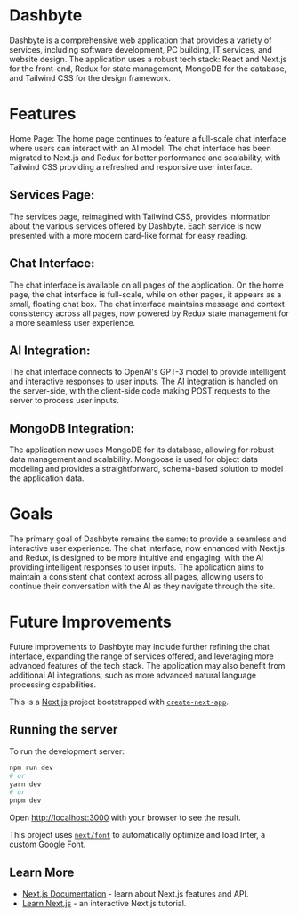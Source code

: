 # Dashbyte
Dashbyte is a comprehensive web application that provides a variety of services, including software development, PC building, IT services, and website design. The application uses a robust tech stack: React and Next.js for the front-end, Redux for state management, MongoDB for the database, and Tailwind CSS for the design framework.

# Features
Home Page: The home page continues to feature a full-scale chat interface where users can interact with an AI model. The chat interface has been migrated to Next.js and Redux for better performance and scalability, with Tailwind CSS providing a refreshed and responsive user interface.

## Services Page: 
The services page, reimagined with Tailwind CSS, provides information about the various services offered by Dashbyte. Each service is now presented with a more modern card-like format for easy reading.

## Chat Interface: 
The chat interface is available on all pages of the application. On the home page, the chat interface is full-scale, while on other pages, it appears as a small, floating chat box. The chat interface maintains message and context consistency across all pages, now powered by Redux state management for a more seamless user experience.

## AI Integration: 
The chat interface connects to OpenAI's GPT-3 model to provide intelligent and interactive responses to user inputs. The AI integration is handled on the server-side, with the client-side code making POST requests to the server to process user inputs.

## MongoDB Integration: 
The application now uses MongoDB for its database, allowing for robust data management and scalability. Mongoose is used for object data modeling and provides a straightforward, schema-based solution to model the application data.

# Goals
The primary goal of Dashbyte remains the same: to provide a seamless and interactive user experience. The chat interface, now enhanced with Next.js and Redux, is designed to be more intuitive and engaging, with the AI providing intelligent responses to user inputs. The application aims to maintain a consistent chat context across all pages, allowing users to continue their conversation with the AI as they navigate through the site.

# Future Improvements
Future improvements to Dashbyte may include further refining the chat interface, expanding the range of services offered, and leveraging more advanced features of the tech stack. The application may also benefit from additional AI integrations, such as more advanced natural language processing capabilities.


This is a [Next.js](https://nextjs.org/) project bootstrapped with [`create-next-app`](https://github.com/vercel/next.js/tree/canary/packages/create-next-app).

## Running the server 

To run the development server:

```bash
npm run dev
# or
yarn dev
# or
pnpm dev
```

Open [http://localhost:3000](http://localhost:3000) with your browser to see the result.

This project uses [`next/font`](https://nextjs.org/docs/basic-features/font-optimization) to automatically optimize and load Inter, a custom Google Font.

## Learn More

- [Next.js Documentation](https://nextjs.org/docs) - learn about Next.js features and API.
- [Learn Next.js](https://nextjs.org/learn) - an interactive Next.js tutorial.
